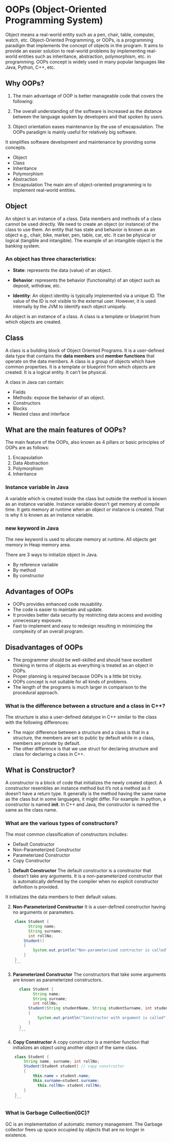 # OOPs (Object-Oriented Programming System)

Object means a real-world entity such as a pen, chair, table, computer, watch, etc.
Object-Oriented Programming, or OOPs, is a programming paradigm that implements the concept of objects in the program.
It aims to provide an easier solution to real-world problems by implementing real-world entities such as inheritance, abstraction, polymorphism, etc. in programming.
OOPs concept is widely used in many popular languages like Java, Python, C++, etc.

## Why OOPs?

1. The main advantage of OOP is better manageable code that covers the following:

2. The overall understanding of the software is increased as the distance between the language spoken by developers and that spoken by users.

3. Object orientation eases maintenance by the use of encapsulation. The OOPs paradigm is mainly useful for relatively big software.

It simplifies software development and maintenance by providing some concepts.

- Object
- Class
- Inheritance
- Polymorphism
- Abstraction
- Encapsulation
  The main aim of object-oriented programming is to implement real-world entities.

## Object

An object is an instance of a class.
Data members and methods of a class cannot be used directly. We need to create an object (or instance) of the class to use them.
An entity that has state and behavior is known as an object e.g., chair, bike, marker, pen, table, car, etc.
It can be physical or logical (tangible and intangible). The example of an intangible object is the banking system.

### An object has three characteristics:

- **State**: represents the data (value) of an object.

- **Behavior**: represents the behavior (functionality) of an object such as deposit, withdraw, etc.

- **Identity**: An object identity is typically implemented via a unique ID. The value of the ID is not visible to the external user. However, it is used internally by the JVM to identify each object uniquely.

An object is an instance of a class. A class is a template or blueprint from which objects are created.

## Class

A class is a building block of Object Oriented Programs.
It is a user-defined data type that contains the **data members** and **member functions** that operate on the data members.
A class is a group of objects which have common properties.
It is a template or blueprint from which objects are created.
It is a logical entity. It can't be physical.

A class in Java can contain:

- Fields
- Methods: expose the behavior of an object.
- Constructors
- Blocks
- Nested class and interface

## What are the main features of OOPs?

The main feature of the OOPs, also known as 4 pillars or basic principles of OOPs are as follows:

1. Encapsulation
2. Data Abstraction
3. Polymorphism
4. Inheritance

### Instance variable in Java

A variable which is created inside the class but outside the method is known as an instance variable.
Instance variable doesn't get memory at compile time. It gets memory at runtime when an object or instance is created. That is why it is known as an instance variable.

### new keyword in Java

The new keyword is used to allocate memory at runtime. All objects get memory in Heap memory area.

There are 3 ways to initialize object in Java.

- By reference variable
- By method
- By constructor

## Advantages of OOPs

- OOPs provides enhanced code reusability.
- The code is easier to maintain and update.
- It provides better data security by restricting data access and avoiding unnecessary exposure.
- Fast to implement and easy to redesign resulting in minimizing the complexity of an overall program.

## Disadvantages of OOPs

- The programmer should be well-skilled and should have excellent thinking in terms of objects as everything is treated as an object in OOPs.
- Proper planning is required because OOPs is a little bit tricky.
- OOPs concept is not suitable for all kinds of problems.
- The length of the programs is much larger in comparison to the procedural approach.

### What is the difference between a structure and a class in C++?

The structure is also a user-defined datatype in C++ similar to the class with the following differences:

- The major difference between a structure and a class is that in a structure, the members are set to public by default while in a class, members are private by default.
- The other difference is that we use struct for declaring structure and class for declaring a class in C++.

## What is Constructor?

A constructor is a block of code that initializes the newly created object.
A constructor resembles an instance method but it’s not a method as it doesn’t have a return type.
It generally is the method having the same name as the class but in some languages, it might differ. For example:
In python, a constructor is named **init**.
In C++ and Java, the constructor is named the same as the class name.

### What are the various types of constructors?

The most common classification of constructors includes:

- Default Constructor
- Non-Parameterized Constructor
- Parameterized Constructor
- Copy Constructor

1. **Default Constructor**
   The default constructor is a constructor that doesn’t take any arguments. It is a non-parameterized constructor that is automatically defined by the compiler when no explicit constructor definition is provided.

It initializes the data members to their default values.

2. **Non-Parameterized Constructor**
   It is a user-defined constructor having no arguments or parameters.

````java
    class Student {
          String name;
          String surname;
          int rollNo;
        Student()
        {
            System.out.println("Non-parameterized contructor is called");
        }
    }
    ```

````

3. **Parameterized Constructor**
   The constructors that take some arguments are known as parameterized constructors.

````java
      class Student {
            String name;
            String surname;
            int rollNo;
          Student(String studentName, String studentSurname, int studentRollNo)
          {
              System.out.println("Constructor with argument is called");
          }
      }
      ```
````

4. **Copy Constructor**
   A copy constructor is a member function that initializes an object using another object of the same class.

````java
    class Student {
        String name, surname; int rollNo;
        Student(Student student) // copy constructor
        {
            this.name = student.name;
            this.surname=student.surname;
              this.rollNo= student.rollNo;
        }
    }
    ```
````

### What is Garbage Collection(GC)?

GC is an implementation of automatic memory management. The Garbage collector frees up space occupied by objects that are no longer in existence.

